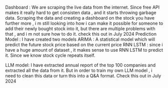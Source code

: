 Dashboard : We are scraping the live data from the internet. Since free API makes it really hard to get consisten data , and it starts throwing garbage data. 
            Scraping the data and creating a dashboard on the stock you have 
            further more , i m still looking into how i can make it possible for someone to add their newly bought stock into it, but there are multiple problems with that , and i m not sure how to do it. 
            check this out in July 2024
Prediction Model : I have created two models
  ARIMA : A statistical model which will predict the future stock price based on the current price 
  RNN LSTM : since i have a huge amount of dataset , it makes sense to use RNN LSTM to predict it. Since we know stock cycle repeats itself.

LLM model: I have extracted annual report of the top 100 companies and extracted all the data from it.
            But in order to train my own LLM model , i need to clean this data or turn this into a Q&A format. 
            Check this out in July 2024
            
